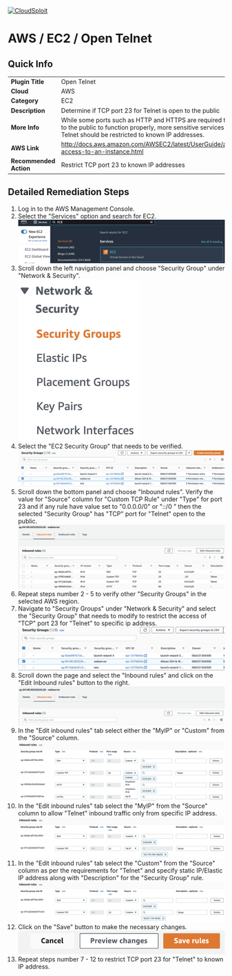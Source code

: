 [![CloudSploit](https://cloudsploit.com/img/logo-new-big-text-100.png "CloudSploit")](https://cloudsploit.com)

# AWS / EC2 / Open Telnet

## Quick Info

| | |
|-|-|
| **Plugin Title** | Open Telnet |
| **Cloud** | AWS |
| **Category** | EC2 |
| **Description** | Determine if TCP port 23 for Telnet is open to the public |
| **More Info** | While some ports such as HTTP and HTTPS are required to be open to the public to function properly, more sensitive services such as Telnet should be restricted to known IP addresses. |
| **AWS Link** | http://docs.aws.amazon.com/AWSEC2/latest/UserGuide/authorizing-access-to-an-instance.html |
| **Recommended Action** | Restrict TCP port 23 to known IP addresses |

## Detailed Remediation Steps
1. Log in to the AWS Management Console.
2. Select the "Services" option and search for EC2. </br> <img src="/resources/aws/ec2/open-telnet/step2.png"/>
3. Scroll down the left navigation panel and choose "Security Group" under "Network & Security".</br> <img src="/resources/aws/ec2/open-telnet/step3.png"/>
4. Select the "EC2 Security Group" that needs to be verified. </br> <img src="/resources/aws/ec2/open-telnet/step4.png"/>
5. Scroll down the bottom panel and choose "Inbound rules". Verify the value for "Source" column for "Custom TCP Rule" under "Type" for port 23 and if any rule have value set to "0.0.0.0/0" or "::/0 " then the selected "Security Group" has "TCP" port for "Telnet" open to the public.</br> <img src="/resources/aws/ec2/open-telnet/step5.png"/>
6. Repeat steps number 2 - 5 to verify other "Security Groups" in the selected AWS region.</br> 
7. Navigate to "Security Groups" under "Network & Security" and select the "Security Group" that needs to modify to restrict the access of "TCP" port 23 for "Telnet"  to specific ip address. </br> <img src="/resources/aws/ec2/open-telnet/step7.png"/>
8. Scroll down the page and select the "Inbound rules" and click on the "Edit Inbound rules" button to the right. </br> <img src="/resources/aws/ec2/open-telnet/step8.png"/>
9. In the "Edit inbound rules" tab select either the "MyIP" or "Custom" from the "Source" column.</br> <img src="/resources/aws/ec2/open-telnet/step9.png"/>
10. In the "Edit inbound rules" tab select the "MyIP" from the "Source" column to allow "Telnet" inbound traffic only from specific IP address.</br> <img src="/resources/aws/ec2/open-telnet/step10.png"/>
11. In the "Edit inbound rules" tab select the "Custom" from the "Source" column as per the requirements for "Telnet" and specify static IP/Elastic IP address along with "Description" for the "Security Group" rule. </br> <img src="/resources/aws/ec2/open-telnet/step11.png"/>
12. Click on the "Save" button to make the necessary changes. </br> <img src="/resources/aws/ec2/open-telnet/step12.png"/>
13. Repeat steps number 7 - 12 to restrict TCP port 23 for "Telnet" to known IP address.</br>

